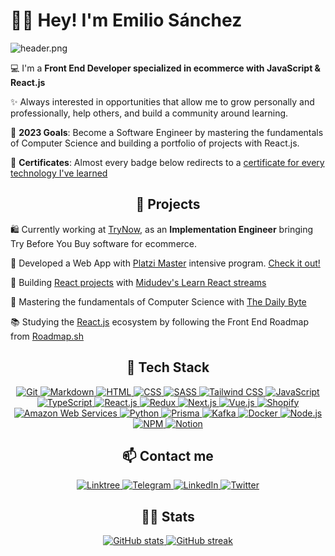 # ✌🏼 Hey! I'm Emilio Sánchez

![header.png](https://user-images.githubusercontent.com/64607766/162589391-29dd28c8-9e24-4099-a9e8-63db27d5bc2a.png)

💻 I'm a **Front End Developer specialized in ecommerce with JavaScript & React.js**

✨ Always interested in opportunities that allow me to grow personally and professionally, help others, and build a community around learning.

🏁 **2023 Goals**: Become a Software Engineer by mastering the fundamentals of Computer Science and building a portfolio of projects with React.js.

🥇 **Certificates**: Almost every badge below redirects to a [certificate for every technology I've learned](https://platzi.com/p/emlez/)

<h2 align=center>🚀 Projects</h2>

🛍 Currently working at [TryNow](https://www.trynow.io/), as an **Implementation Engineer** bringing Try Before You Buy software for ecommerce.

💚 Developed a Web App with [Platzi Master](https://github.com/Platzi-Master-C8) intensive program. [Check it out!](https://salaries.get-hired.work/)

🧰 Building [React projects](https://github.com/emlez/react-projects) with [Midudev's Learn React streams](https://www.twitch.tv/midudev)

👾 Mastering the fundamentals of Computer Science with [The Daily Byte](https://github.com/emlez/daily-byte)

📚 Studying the [React.js]() ecosystem by following the Front End Roadmap from [Roadmap.sh](https://roadmap.sh/frontend)

<div align="center">
<h2>👾 Tech Stack</h2>

  <a href="https://platzi.com/p/emlez/curso/1557-git-github/diploma/detalle/">
    <img src="https://img.shields.io/badge/Git-F05032?style=for-the-badge&logo=git&logoColor=white" alt="Git" />
  </a>
  <a href="https://platzi.com/p/emlez/curso/1050-programacion-basica/diploma/detalle/">
    <img src="https://img.shields.io/badge/Markdown-000000?style=for-the-badge&logo=markdown&logoColor=white" alt="Markdown" />
  </a>
  <a href="https://platzi.com/p/emlez/curso/2008-html-css/diploma/detalle/">
    <img src="https://img.shields.io/badge/HTML5-E34F26?style=for-the-badge&logo=html5&logoColor=white" alt="HTML" />
  </a>
  <a href="https://platzi.com/p/emlez/curso/1640-frontend-developer-2019/diploma/detalle/">
    <img src="https://img.shields.io/badge/CSS3-1572B6?style=for-the-badge&logo=css3&logoColor=white" alt="CSS" />
  </a>
  <a href="https://platzi.com/p/emlez/curso/1758-html-practico/diploma/detalle/">
    <img src="https://img.shields.io/badge/Sass-CC6699?style=for-the-badge&logo=sass&logoColor=white" alt="SASS" />
  </a>
  <a href="#">
    <img src="https://img.shields.io/badge/Tailwind_CSS-38B2AC?style=for-the-badge&logo=tailwind-css&logoColor=white" alt="Tailwind CSS" />
  </a>
  <a href="https://platzi.com/p/emlez/curso/2503-jschallenge-fase1/diploma/detalle/">
    <img src="https://img.shields.io/badge/JavaScript-323330?style=for-the-badge&logo=javascript&logoColor=F7DF1E" alt="JavaScript" />
  </a>
  <a href="#">
    <img src="https://img.shields.io/badge/TypeScript-007ACC?style=for-the-badge&logo=typescript&logoColor=white" alt="TypeScript" />
  </a>
  <a href="#">
    <img src="https://img.shields.io/badge/React-20232A?style=for-the-badge&logo=react&logoColor=61DAFB" alt="React.js" />
  </a>
  <a href="#">
    <img src="https://img.shields.io/badge/Redux-593D88?style=for-the-badge&logo=redux&logoColor=whiteB" alt="Redux" />
  </a>
  <a href="#">
    <img src="https://img.shields.io/badge/next.js-000000?style=for-the-badge&logo=nextdotjs&logoColor=white" alt="Next.js" />
  </a>
  <a href="#">
    <img src="https://img.shields.io/badge/Vue.js-35495E?style=for-the-badge&logo=vuedotjs&logoColor=4FC08D" alt="Vue.js" />
  </a>
  <a href="#">
    <img src="https://img.shields.io/badge/shopify-8DB543?style=for-the-badge&logo=Shopify&logoColor=white" alt="Shopify" />
  </a>
  <a href="#">
    <img src="https://img.shields.io/badge/Amazon_AWS-FF9900?style=for-the-badge&logo=amazonaws&logoColor=white" alt="Amazon Web Services" />
  </a>
  <a href="#">
    <img src="https://img.shields.io/badge/Python-FFD43B?style=for-the-badge&logo=python&logoColor=blue" alt="Python" />
  </a>
  <a href="#">
    <img src="https://img.shields.io/badge/Prisma-3982CE?style=for-the-badge&logo=Prisma&logoColor=white" alt="Prisma" />
  </a>
  <a href="#">
    <img src="https://img.shields.io/badge/Apache_Kafka-231F20?style=for-the-badge&logo=apache-kafka&logoColor=white" alt="Kafka" />
  </a>
  <a href="#">
    <img src="https://img.shields.io/badge/Docker-2CA5E0?style=for-the-badge&logo=docker&logoColor=white" alt="Docker" />
  </a>
  <a href="https://platzi.com/p/emlez/curso/2610-jschallenge-fase2/diploma/detalle/">
    <img src="https://img.shields.io/badge/Node.js-339933?style=for-the-badge&logo=nodedotjs&logoColor=white" alt="Node.js" />
  </a>
  <a href="https://platzi.com/p/emlez/curso/1763-npm/diploma/detalle/">
    <img src="https://img.shields.io/badge/npm-CB3837?style=for-the-badge&logo=npm&logoColor=white" alt="NPM" />
  </a>
  <a href="https://platzi.com/p/emlez/curso/2226-notion/diploma/detalle/">
    <img src="https://img.shields.io/badge/Notion-000000?style=for-the-badge&logo=notion&logoColor=white" alt="Notion" />
  </a>
</div>

<div align="center">
<h2>📫 Contact me</h2>
  <a href="https://linktr.ee/emlezdev/">
    <img src="https://img.shields.io/badge/linktree-39E09B?style=for-the-badge&logo=linktree&logoColor=white" alt="Linktree" />
  </a>
  <a href="https://t.me/emlezdev/">
    <img src="https://img.shields.io/badge/Telegram-2CA5E0?style=for-the-badge&logo=telegram&logoColor=white" alt="Telegram" />
  </a>
  <a href="https://www.linkedin.com/in/emlez/">
    <img src="https://img.shields.io/badge/LinkedIn-0077B5?style=for-the-badge&logo=linkedin&logoColor=white" alt="LinkedIn" />
  </a>
  <a href="https://twitter.com/emlezdev/">
    <img src="https://img.shields.io/badge/Twitter-1DA1F2?style=for-the-badge&logo=twitter&logoColor=white" alt="Twitter" />
  </a>
</div>

<div align="center">
  <h2>🐙🐱 Stats</h2>
  <a href="https://github.com/emlez?tab=repositories">
    <img src="https://github-readme-stats.vercel.app/api?username=emlez&hide=issues&show_icons=true&title_color=94d2da&text_color=e1dff5&icon_color=fdbf72&bg_color=1e1b34" alt="GitHub stats" />
    <img src="https://github-readme-streak-stats.herokuapp.com?user=emlez&theme=shades-of-purple&date_format=M%20j%5B%2C%20Y%5D&background=1E1B34&stroke=94D2DA&currStreakNum=F49698&ring=94D2DA&fire=F49698&border=CAA7EA&sideNums=E1DFF5&sideLabels=FDBF72&currStreakLabel=FDBF72&dates=CAA7EA" alt="GitHub streak" />
  </a>
</div>
